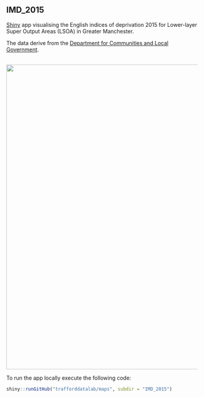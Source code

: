 ## IMD_2015

[Shiny](https://cran.r-project.org/web/packages/shiny/index.html) app visualising the English indices of deprivation 2015 for Lower-layer Super Output Areas (LSOA) in Greater Manchester.

The data derive from the [Department for Communities and Local Government](https://www.gov.uk/government/statistics/english-indices-of-deprivation-2015).

<br>

<img src="https://github.com/traffordDataLab/shiny/blob/master/IMD_2015/screenshot.png" width="800">

<br />

To run the app locally execute the following code: 

``` r
shiny::runGitHub("trafforddatalab/maps", subdir = "IMD_2015")
```

